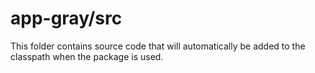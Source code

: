 # app-gray/src

This folder contains source code that will automatically be added to the classpath when
the package is used.
